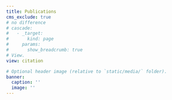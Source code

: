 ```yaml
---
title: Publications
cms_exclude: true
# no difference
# cascade:
#   - _target:
#       kind: page
#     params:
#       show_breadcrumb: true
# View.
view: citation

# Optional header image (relative to `static/media/` folder).
banner:
  caption: ''
  image: ''
---
```

